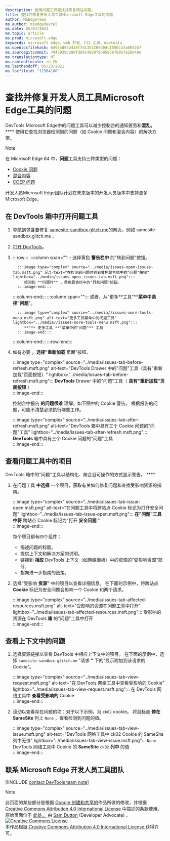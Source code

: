 ```yaml
---
description: 使用问题工具查找并修复网站问题。
title: 查找并修复开发人员工具Microsoft Edge工具的问题
author: MSEdgeTeam
ms.author: msedgedevrel
ms.date: 05/04/2021
ms.topic: article
ms.prod: microsoft-edge
keywords: microsoft edge、web 开发、f12 工具、devtools
ms.openlocfilehash: 64954d632416f7d1353269d04c1550ca7a0652b7
ms.sourcegitcommit: 7945939c29dfdd414020f8b05936f605fa2b640e
ms.translationtype: MT
ms.contentlocale: zh-CN
ms.lasthandoff: 05/13/2021
ms.locfileid: "11564180"
---
```

<!-- Copyright Sam Dutton 

   Licensed under the Apache License, Version 2.0 (the "License");
   you may not use this file except in compliance with the License.
   You may obtain a copy of the License at

       https://www.apache.org/licenses/LICENSE-2.0

   Unless required by applicable law or agreed to in writing, software
   distributed under the License is distributed on an "AS IS" BASIS,
   WITHOUT WARRANTIES OR CONDITIONS OF ANY KIND, either express or implied.
   See the License for the specific language governing permissions and
   limitations under the License.  -->  
# <a name="find-and-fix-problems-with-the-microsoft-edge-devtools-issues-tool"></a>查找并修复开发人员工具Microsoft Edge工具的问题  

DevTools Microsoft Edge中的问题工具可以减少控制台的通知疲劳和**混乱。** ****  使用它查找浏览器检测到的问题（如 Cookie 问题和混合内容）的解决方案。  

> [!NOTE]
> 在 Microsoft Edge 84 中，**问题**工具支持三种类型的问题：  
> *   [Cookie 问题][MDNSameSiteCookies]  
> *   [混合内容][MDNMixedContent]  
> *   [COEP 问题][W3CCOEPSpec]
> 
> 开发人员Microsoft Edge团队计划在未来版本的开发人员版本中支持更多Microsoft Edge。  

## <a name="open-the-issues-tool-in-the-devtools-drawer"></a>在 DevTools 箱中打开问题工具  

1.  导航到包含要修复 [samesite-sandbox.glitch.me][GlitchSamesiteSandbox]的网页，例如 samesite-sandbox.glitch.me 。  
1.  [打开 DevTools][DevtoolsOpen]。  
1.  :::row:::
       :::column span="":::
          选择黄色 **警告栏中** 的"转到问题"按钮。  
          
          :::image type="complex" source="../media/issues-open-issues-tab.msft.png" alt-text="在检测到问题时转到黄色警告栏中的"问题"按钮" lightbox="../media/issues-open-issues-tab.msft.png":::
             检测到 **问题时** ，黄色警告栏中的"转到问题"按钮。  
          :::image-end:::  
       :::column-end:::
       :::column span="":::
          或者，从"更多**工具"****菜单中选择"问题**"。  
          
          :::image type="complex" source="../media//issues-more-tools-menu.msft.png" alt-text="更多工具菜单中的问题工具" lightbox="../media//issues-more-tools-menu.msft.png":::
             **"** 更多工具 **"菜单中的"问题"** 工具  
          :::image-end:::  
       :::column-end:::
    :::row-end:::
    
1.  如有必要 **，选择"重新加载** 页面"按钮。  
    
    :::image type="complex" source="../media/issues-tab-before-refresh.msft.png" alt-text="DevTools Drawer 中的"问题"工具（具有"重新加载"页面按钮）" lightbox="../media/issues-tab-before-refresh.msft.png":::
       **DevTools** Drawer 中的"问题"工具（ **具有"重新加载"页面按钮** ）  
    :::image-end:::  

    控制台中报告 **的问题很难** 理解，如下图中的 Cookie 警告。  根据报告的问题，可能不清楚必须执行哪些工作。  
    
    :::image type="complex" source="../media/issues-tab-after-refresh.msft.png" alt-text="DevTools 箱中具有三个 Cookie 问题的"问题"工具" lightbox="../media/issues-tab-after-refresh.msft.png":::
       **DevTools** 箱中具有三个 Cookie 问题的"问题"工具  
    :::image-end:::  
    
## <a name="view-items-in-the-issues-tool"></a>查看问题工具中的项目  

DevTools 箱中的"问题"工具以结构化、聚合且可操作的方式显示警告。 ****  

1.  在问题工具 **中选择** 一个项目，获取有关如何修复问题和查找受影响资源的指南。  
    
    :::image type="complex" source="../media/issues-tab-issue-open.msft.png" alt-text="在问题工具中将跨站点 Cookie 标记为打开安全问题" lightbox="../media/issues-tab-issue-open.msft.png":::
       **在"问题"工具中将** 跨站点 Cookie 标记为"打开 **安全问题** "  
    :::image-end:::  
    
    每个项目都有四个组件：  
    
    *   描述问题的标题。  
    *   提供上下文和解决方案的说明。  
    *   链接到 **相应** DevTools 上下文（如网络面板）中的资源的"受影响资源"部分。  
    *   指向进一步指南的链接。  
    
1.  选择"受影响 **资源"** 中的项目以查看详细信息。  在下面的示例中，将跨站点 **Cookie** 标记为安全问题会影响一个 Cookie 和两个请求。  
    
    :::image type="complex" source="../media/issues-tab-affected-resources.msft.png" alt-text="受影响的资源在问题工具中打开" lightbox="../media/issues-tab-affected-resources.msft.png":::
       受影响的资源在 DevTools **箱** 的"问题"工具中打开  
    :::image-end:::  
    
## <a name="view-issues-in-context"></a>查看上下文中的问题  

1.  选择资源链接以查看 DevTools 中相应上下文中的项目。  在下面的示例中，选择 `samesite-sandbox.glitch.me` "请求 **"** 下的"显示附加到该请求的 Cookie"。  
    
    :::image type="complex" source="../media/issues-tab-view-request.msft.png" alt-text="在 DevTools 网络工具中查看受影响的 Cookie" lightbox="../media/issues-tab-view-request.msft.png":::
       在 DevTools 网络工具中 **查看受影响的** Cookie  
    :::image-end:::  

1.  滚动以查看存在问题的项：对于以下示例，为 `ck02` cookie。  将鼠标悬 **停在 SameSite** 列上 `None` ，查看检测到问题的值。  
    
    :::image type="complex" source="../media/issues-tab-view-issue.msft.png" alt-text="DevTools 网络工具中 ck02 Cookie 的 SameSite 列中无值" lightbox="../media/issues-tab-view-issue.msft.png":::
       `None` DevTools 网络工具中 Cookie 的 **SameSite** `ck02` **列中** 的值  
    :::image-end:::  

## <a name="getting-in-touch-with-the-microsoft-edge-devtools-team"></a>联系 Microsoft Edge 开发人员工具团队  

[!INCLUDE [contact DevTools team note](../includes/contact-devtools-team-note.md)]  

<!-- links -->  

[DevtoolsOpen]: ../open/index.md "打开 Microsoft Edge 开发人员工具 | Microsoft Docs"  

[GlitchSamesiteSandbox]: https://samesite-sandbox.glitch.me "SameSite Cookie 测试|小故障"  

[MDNSameSiteCookies]: https://developer.mozilla.org/docs/Web/HTTP/Headers/Set-Cookie/SameSite "SameSite cookie |MDN"  
[MDNMixedContent]: https://developer.mozilla.org/docs/Web/Security/Mixed_content "混合内容|MDN"  

[W3CCOEPSpec]: https://wicg.github.io/cross-origin-embedder-policy "跨源嵌入者策略|Web Incubator Community 组"  

> [!NOTE]
> 此页面的某些部分是根据 [Google 创建和共享的][GoogleSitePolicies]作品所做的修改，并根据[ Creative Commons Attribution 4.0 International License ][CCA4IL]中描述的条款使用。  
> 原始页面位于 [此处，](https://developers.google.com/web/tools/chrome-devtools/issues/index) 由 [Sam Dutton][SamDutton] \(Developer Advocate\) 。  
[![Creative Commons License][CCby4Image]][CCA4IL]  
本作品根据[ Creative Commons Attribution 4.0 International License ][CCA4IL]获得许可。  

[CCA4IL]: https://creativecommons.org/licenses/by/4.0  
[CCby4Image]: https://i.creativecommons.org/l/by/4.0/88x31.png  
[GoogleSitePolicies]: https://developers.google.com/terms/site-policies  
[KayceBasques]: https://developers.google.com/web/resources/contributors#kayce-basques  
[SamDutton]: https://developers.google.com/web/resources/contributors#sam-dutton  
